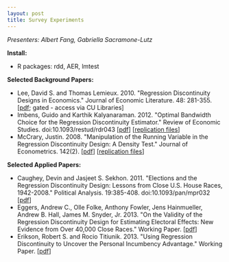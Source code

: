 ```yaml
---
layout: post
title: Survey Experiments
---
```


*Presenters: Albert Fang, Gabriella Sacramone-Lutz*

**Install:**

- R packages: rdd, AER, lmtest

**Selected Background Papers:**

- Lee, David S. and Thomas Lemieux. 2010. "Regression Discontinuity Designs in Economics." Journal of Economic Literature. 48: 281-355. [[pdf](http://www.aeaweb.org/articles.php?doi=10.1257/jel.48.2.281); gated - access via CU Libraries]
- Imbens, Guido and Karthik Kalyanaraman. 2012. "Optimal Bandwidth Choice for the Regression Discontinuity Estimator." Review of Economic Studies. doi:10.1093/restud/rdr043 [[pdf](http://restud.oxfordjournals.org/content/early/2012/01/07/restud.rdr043.full.pdf)] [[replication files](http://faculty-gsb.stanford.edu/imbens/RegressionDiscontinuity.html)]
- McCrary, Justin. 2008. "Manipulation of the Running Variable in the Regression Discontinuity Design: A Density Test." Journal of Econometrics. 142(2). [[pdf](http://emlab.berkeley.edu/~jmccrary/mccrary2006_DCdensity.pdf)] [[replication files](http://emlab.berkeley.edu/~jmccrary/DCdensity/)]

**Selected Applied Papers:**

- Caughey, Devin and Jasjeet S. Sekhon. 2011. "Elections and the Regression Discontinuity Design: Lessons from Close U.S. House Races, 1942-2008." Political Analysis. 19:385-408. doi:10.1093/pan/mpr032 [[pdf](http://sekhon.berkeley.edu/papers/CaugheySekhonRD.pdf)]
- Eggers, Andrew C., Olle Folke, Anthony Fowler, Jens Hainmueller, Andrew B. Hall, James M. Snyder, Jr. 2013. "On the Validity of the Regression Discontinuity Design for Estimating Electoral Effects: New Evidence from Over 40,000 Close Races." Working Paper. [[pdf](https://dl.dropboxusercontent.com/u/21176039/Eggers_et_al_RDD.pdf)]
- Erikson, Robert S. and Rocio Titiunik. 2013. "Using Regression Discontinuity to Uncover the Personal Incumbency Advantage." Working Paper. [[pdf](http://www-personal.umich.edu/~titiunik/papers/EriksonTitiunik.pdf)]